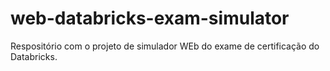 # web-databricks-exam-simulator
Respositório com o projeto de simulador WEb do exame de certificação do Databricks.
